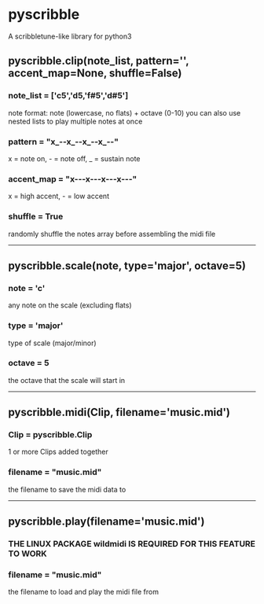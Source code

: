 # pyscribble
A scribbletune-like library for python3

## pyscribble.clip(note_list, pattern='', accent_map=None, shuffle=False)
### note_list = ['c5','d5,'f#5','d#5']
note format: note (lowercase, no flats) + octave (0-10)
you can also use nested lists to play multiple notes at once
### pattern = "x_--x_--x_--x_--"
x = note on,
\- = note off,
_ = sustain note
### accent_map = "x---x---x---x---"
x = high accent,
\- = low accent
### shuffle = True
randomly shuffle the notes array before assembling the midi file

---

## pyscribble.scale(note, type='major', octave=5)
### note = 'c'
any note on the scale (excluding flats)
### type = 'major'
type of scale (major/minor)
### octave = 5
the octave that the scale will start in

---

## pyscribble.midi(Clip, filename='music.mid')
### Clip = pyscribble.Clip
1 or more Clips added together
### filename = "music.mid"
the filename to save the midi data to

---

## pyscribble.play(filename='music.mid')
### THE LINUX PACKAGE wildmidi IS REQUIRED FOR THIS FEATURE TO WORK
### filename = "music.mid"
the filename to load and play the midi file from
